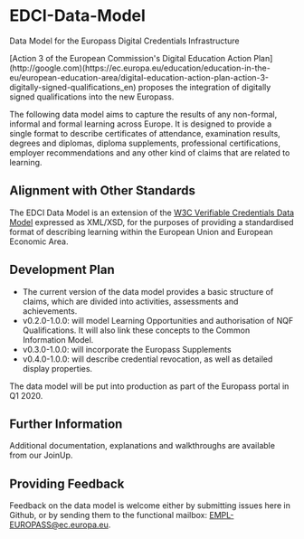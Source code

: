 # EDCI-Data-Model
Data Model for the Europass Digital Credentials Infrastructure

<p> [Action 3 of the European Commission's Digital Education Action Plan](http://google.com)(https://ec.europa.eu/education/education-in-the-eu/european-education-area/digital-education-action-plan-action-3-digitally-signed-qualifications_en) proposes the integration of digitally signed qualifications into the new Europass.</p>

<p>The following data model aims to capture the results of any non-formal, informal and formal learning across Europe. It is designed to provide a single format to describe certificates of attendance, examination results, degrees and diplomas, diploma supplements, professional certifications, employer recommendations and any other kind of claims that are related to learning.</p>

## Alignment with Other Standards
The EDCI Data Model is an extension of the [W3C Verifiable Credentials Data Model](https://github.com/w3c/vc-data-model) expressed as XML/XSD, for the purposes of providing a standardised format of describing learning within the European Union and European Economic Area.

## Development Plan
* The current version of the data model provides a basic structure of claims, which are divided into activities, assessments and achievements.
* v0.2.0-1.0.0: will model Learning Opportunities and authorisation of NQF Qualifications. It will also link these concepts to the Common Information Model.
* v0.3.0-1.0.0: will incorporate the Europass Supplements
* v0.4.0-1.0.0: will describe credential revocation, as well as detailed display properties.

<p>The data model will be put into production as part of the Europass portal in Q1 2020.</p>

## Further Information
Additional documentation, explanations and walkthroughs are available from our JoinUp.

## Providing Feedback
Feedback on the data model is welcome either by submitting issues here in Github, or by sending them to the functional mailbox: EMPL-EUROPASS@ec.europa.eu.